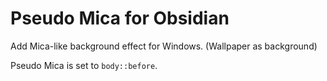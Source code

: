 # Pseudo Mica for Obsidian

Add Mica-like background effect for Windows. (Wallpaper as background)

Pseudo Mica is set to `body::before`.